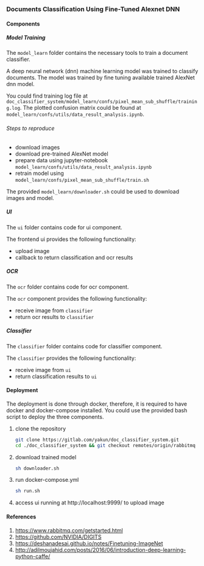 ### Documents Classification Using Fine-Tuned Alexnet DNN

#### Components

##### Model Training
The `model_learn` folder contains the necessary tools to train a document classifier.

A deep neural network (dnn) machine learning model was trained to classify documents. The model was trained by fine tuning available trained AlexNet dnn model.

You could find training log file at `doc_classifier_system/model_learn/confs/pixel_mean_sub_shuffle/training.log`. 
The plotted confusion matrix could be found at `model_learn/confs/utils/data_result_analysis.ipynb`.


###### Steps to reproduce
* download images
* download pre-trained AlexNet model
* prepare data using jupyter-notebook `model_learn/confs/utils/data_result_analysis.ipynb`
* retrain model using `model_learn/confs/pixel_mean_sub_shuffle/train.sh`

The provided `model_learn/downloader.sh` could be used to download images and model.

##### UI
The `ui` folder contains code for ui component.

The frontend ui provides the following functionality:
* upload image
* callback to return classification and ocr results

##### OCR

The `ocr` folder contains code for ocr component.

The `ocr` component provides the following functionality:
* receive image from `classifier`
* return ocr results to `classifier`

##### Classifier

The `classifier` folder contains code for classifier component.

The `classifier` provides the following functionality:
* receive image from `ui`
* return classification results to `ui`

#### Deployment

The deployment is done through docker, therefore, it is required to have docker and docker-compose installed.
You could use the provided bash script to deploy the three components.

1. clone the repository
    ```bash
    git clone https://gitlab.com/yakun/doc_classifier_system.git
    cd ./doc_classifier_system && git checkout remotes/origin/rabbitmq
    ```

2. download trained model
    ```bash
    sh downloader.sh
    ```
3. run docker-compose.yml
    ```bash
    sh run.sh
    ```
4. access ui running at http://localhost:9999/ to upload image

#### References
1. https://www.rabbitmq.com/getstarted.html
2. https://github.com/NVIDIA/DIGITS
3. https://deshanadesai.github.io/notes/Finetuning-ImageNet
4. http://adilmoujahid.com/posts/2016/06/introduction-deep-learning-python-caffe/